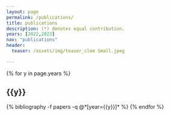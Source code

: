 ```yaml
---
layout: page
permalink: /publications/
title: publications
description: (*) denotes equal contribution.
years: [2022,2023]
nav: "publications"
header:
  teaser: /assets/img/teaser_clem Small.jpeg

---
```

<div class="publications">

{% for y in page.years %}
  <h2 class="year">{{y}}</h2>
  {% bibliography -f papers -q @*[year={{y}}]* %}
{% endfor %}

</div>
